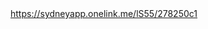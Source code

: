 <html>
<head>
</head>
<body>
 <a href="https://sydneyapp.onelink.me/lS55/278250c1">https://sydneyapp.onelink.me/lS55/278250c1</a>
</body>
</html>
